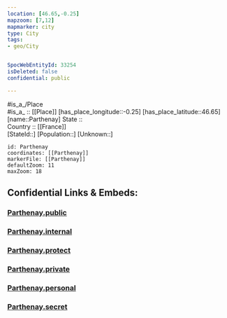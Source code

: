```yaml
---
location: [46.65,-0.25] 
mapzoom: [7,12] 
mapmarker: city 
type: City
tags:
- geo/City


SpocWebEntityId: 33254
isDeleted: false
confidential: public

---
```

#is_a_/Place  
#is_a_ :: [[Place]] 
[has_place_longitude::-0.25] 
[has_place_latitude::46.65] 
[name::Parthenay] 
State ::  
Country :: [[France]]  
[StateId::] 
[Population::] 
[Unknown::] 


```leaflet
id: Parthenay
coordinates: [[Parthenay]] 
markerFile: [[Parthenay]] 
defaultZoom: 11 
maxZoom: 18
```


## Confidential Links & Embeds: 

### [Parthenay.public](/_public/\Earth\Continent\Europe\Europe~West\France\regions~France\Nouvelle-Aquitaine\departments~Aquitaine\Deux-Sèvres\communes~Deux-Sèvres\Parthenay\cities~ParthenayParthenay.public.md) 

### [Parthenay.internal](/_internal/\Earth\Continent\Europe\Europe~West\France\regions~France\Nouvelle-Aquitaine\departments~Aquitaine\Deux-Sèvres\communes~Deux-Sèvres\Parthenay\cities~ParthenayParthenay.internal.md) 

### [Parthenay.protect](/_protect/\Earth\Continent\Europe\Europe~West\France\regions~France\Nouvelle-Aquitaine\departments~Aquitaine\Deux-Sèvres\communes~Deux-Sèvres\Parthenay\cities~ParthenayParthenay.protect.md) 

### [Parthenay.private](/_private/\Earth\Continent\Europe\Europe~West\France\regions~France\Nouvelle-Aquitaine\departments~Aquitaine\Deux-Sèvres\communes~Deux-Sèvres\Parthenay\cities~ParthenayParthenay.private.md) 

### [Parthenay.personal](/_personal/\Earth\Continent\Europe\Europe~West\France\regions~France\Nouvelle-Aquitaine\departments~Aquitaine\Deux-Sèvres\communes~Deux-Sèvres\Parthenay\cities~ParthenayParthenay.personal.md) 

### [Parthenay.secret](/_secret/\Earth\Continent\Europe\Europe~West\France\regions~France\Nouvelle-Aquitaine\departments~Aquitaine\Deux-Sèvres\communes~Deux-Sèvres\Parthenay\cities~ParthenayParthenay.secret.md)

